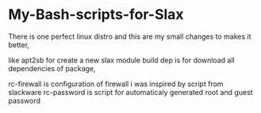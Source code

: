 # My-Bash-scripts-for-Slax

There is one perfect linux distro and this are my small changes to makes it better,

like apt2sb for create a new slax module
build dep is for download all dependencies of package,

rc-firewall is configuration of firewall i was inspired by script from slackware
rc-password is script for automaticaly generated root and guest password
